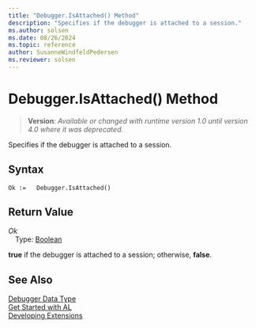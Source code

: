 ```yaml
---
title: "Debugger.IsAttached() Method"
description: "Specifies if the debugger is attached to a session."
ms.author: solsen
ms.date: 08/26/2024
ms.topic: reference
author: SusanneWindfeldPedersen
ms.reviewer: solsen
---
```

[//]: # (START>DO_NOT_EDIT)
[//]: # (IMPORTANT:Do not edit any of the content between here and the END>DO_NOT_EDIT.)
[//]: # (Any modifications should be made in the .xml files in the ModernDev repo.)
# Debugger.IsAttached() Method
> **Version**: _Available or changed with runtime version 1.0 until version 4.0 where it was deprecated._

Specifies if the debugger is attached to a session.


## Syntax
```AL
Ok :=   Debugger.IsAttached()
```

## Return Value
*Ok*  
&emsp;Type: [Boolean](../boolean/boolean-data-type.md)  



[//]: # (IMPORTANT: END>DO_NOT_EDIT)

**true** if the debugger is attached to a session; otherwise, **false**. 

## See Also

[Debugger Data Type](debugger-data-type.md)  
[Get Started with AL](../../devenv-get-started.md)  
[Developing Extensions](../../devenv-dev-overview.md)